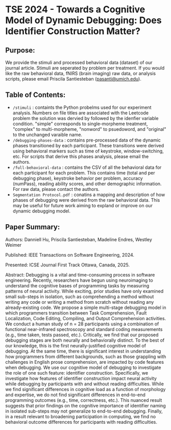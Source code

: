 # TSE 2024 - Towards a Cognitive Model of Dynamic Debugging: Does Identifier Construction Matter?

## Purpose:
We provide the stimuli and processed behavioral data (dataset) of our journal article. Stimuli are seperated by problem per treatment. If you would like the raw behavioral data, fNIRS (brain imaging) raw data, or analysis scripts, please email Priscila Santiesteban (pasanti@umich.edu).

## Table of Contents:

- `/stimuli` : containts the Python probelms used for our experiment analysis. Numbers on file titles are associated with the Leetcode problem the solution was dervied by followed by the idenfier variable condition. "simple" corresponds to single-morpheme treatment, "complex" to multi-morpheme, "nonword" to psuedoword, and "original" to the unchanged varaible name.
- `/debugging-phases-data` : contains pre-processed data of the dynamic phases transitioned by each participant. These transitions were derived using behavioral markers such as time of keystroke, window-switching, etc. For scripts that derive this phases analysis, please email the authors.
- `/full-behavioral-data` : contains the CSV of all the behavioral data for each participant for each problem. This contains time (total and per debugging phase), keystroke behavior per problem, accuracy (numPass), reading ability scores, and other demographic information. For raw data, please contact the authors.
- `Segmentation Protocol.pdf` : conatins a mapping and description of how phases of debugging were derived from the raw behavioral data. This may be useful for future work aiming to expland or improve on our dynamic debugging model.


## Paper Summary:

Authors: Danniell Hu, Priscila Santiesteban, Madeline Endres, Westley Weimer

Published: IEEE Transactions on Software Engineering, 2024.

Presented: ICSE Journal First Track Ottawa, Canada, 2025.

Abstract: Debugging is a vital and time-consuming process in software engineering. Recently, researchers have begun using neuroimaging to understand the cognitive bases of programming tasks by measuring patterns of neural activity. While exciting, prior studies have only examined small sub-steps in isolation, such as comprehending a method without writing any code or writing a method from scratch without reading any already-existing code. We propose a simple multi-stage debugging model in which programmers transition between Task Comprehension, Fault Localization, Code Editing, Compiling, and Output Comprehension activities. We conduct a human study of n = 28 participants using a combination of functional near-infrared spectroscopy and standard coding measurements (e.g., time taken, tests passed, etc.). Critically, we find that our proposed debugging stages are both neurally and behaviorally distinct. To the best of our knowledge, this is the first neurally-justified cognitive model of debugging. At the same time, there is significant interest in understanding how programmers from different backgrounds, such as those grappling with challenges in English prose comprehension, are impacted by code features when debugging. We use our cognitive model of debugging to investigate the role of one such feature: identifier construction. Specifically, we investigate how features of identifier construction impact neural activity while debugging by participants with and without reading difficulties. While we find significant differences in cognitive load as a function of morphology and expertise, we do not find significant differences in end-to-end programming outcomes (e.g., time, correctness, etc.). This nuanced result suggests that prior findings on the cognitive importance of identifier naming in isolated sub-steps may not generalize to end-to-end debugging. Finally, in a result relevant to broadening participation in computing, we find no behavioral outcome differences for participants with reading difficulties.


